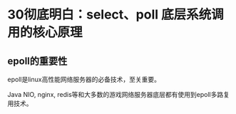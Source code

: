 # 30彻底明白：select、poll 底层系统调用的核心原理


## epoll的重要性

epoll是linux高性能网络服务器的必备技术，至关重要。

Java NIO, nginx, redis等和大多数的游戏网络服务器底层都有使用到epoll多路复用技术。


